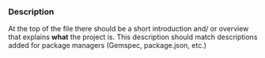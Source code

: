 
  ### Description

At the top of the file there should be a short introduction and/ or overview that explains **what** the project is. This description should match descriptions added for package managers (Gemspec, package.json, etc.)
